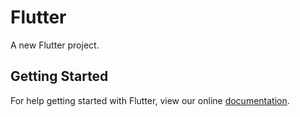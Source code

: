 # Flutter

A new Flutter project.

## Getting Started

For help getting started with Flutter, view our online
[documentation](https://flutter.io/).

